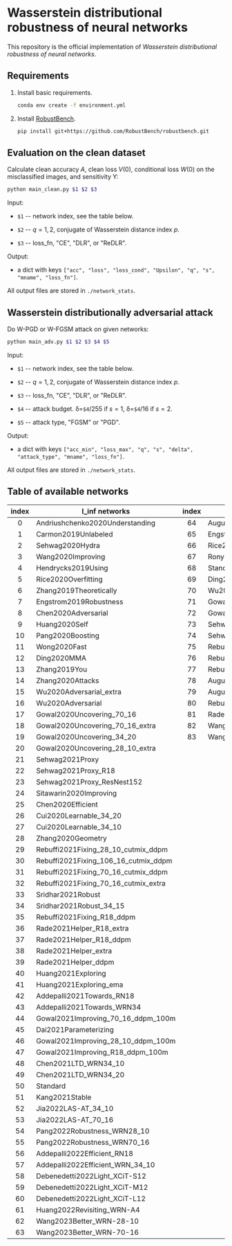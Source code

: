 
# Wasserstein distributional robustness of neural networks

This repository is the official implementation of *Wasserstein distributional robustness of neural networks*.


## Requirements

1. Install basic requirements.

    ```sh
    conda env create -f environment.yml
    ```

2. Install [RobustBench](https://github.com/RobustBench/robustbench).


    ```sh
    pip install git+https://github.com/RobustBench/robustbench.git
    ```

## Evaluation on the clean dataset

Calculate clean accuracy $A$, clean loss $V(0)$, conditional loss $W(0)$ on the misclassified images, and sensitivity Υ:

```sh
python main_clean.py $1 $2 $3
```
Input:

- `$1` -- network index, see the table below.

- `$2` -- $q=1, 2$, conjugate of Wasserstein distance index $p$.

- `$3` -- loss_fn, "CE", "DLR", or "ReDLR".

Output: 
- a dict with keys `["acc", "loss", "loss_cond", "Upsilon", "q", "s", "mname", "loss_fn"]`.

All output files are stored in `./network_stats`.


## Wasserstein distributionally adversarial attack

Do W-PGD or W-FGSM attack on given networks:

```sh
python main_adv.py $1 $2 $3 $4 $5
```
Input:

- `$1` -- network index, see the table below.

- `$2` -- $q=1, 2$, conjugate of Wasserstein distance index $p$.

- `$3` -- loss_fn, "CE", "DLR", or "ReDLR".

- `$4` -- attack budget. δ=`$4`/255 if $s=1$, δ=`$4`/16 if $s=2$.

- `$5` -- attack type, "FGSM" or "PGD".

Output:

- a dict with keys `["acc_min", "loss_max", "q", "s", "delta", "attack_type", "mname", "loss_fn"]`.

All output files are stored in `./network_stats`.

## Table of available networks

| index | l_inf networks                       | index | l_2 networks                         |
| :---: | ------------------------------------ | :---: | ------------------------------------ |
|   0   | Andriushchenko2020Understanding      |  64   | Augustin2020Adversarial              |
|   1   | Carmon2019Unlabeled                  |  65   | Engstrom2019Robustness               |
|   2   | Sehwag2020Hydra                      |  66   | Rice2020Overfitting                  |
|   3   | Wang2020Improving                    |  67   | Rony2019Decoupling                   |
|   4   | Hendrycks2019Using                   |  68   | Standard                             |
|   5   | Rice2020Overfitting                  |  69   | Ding2020MMA                          |
|   6   | Zhang2019Theoretically               |  70   | Wu2020Adversarial                    |
|   7   | Engstrom2019Robustness               |  71   | Gowal2020Uncovering                  |
|   8   | Chen2020Adversarial                  |  72   | Gowal2020Uncovering_extra            |
|   9   | Huang2020Self                        |  73   | Sehwag2021Proxy                      |
|  10   | Pang2020Boosting                     |  74   | Sehwag2021Proxy_R18                  |
|  11   | Wong2020Fast                         |  75   | Rebuffi2021Fixing_70_16_cutmix_ddpm  |
|  12   | Ding2020MMA                          |  76   | Rebuffi2021Fixing_28_10_cutmix_ddpm  |
|  13   | Zhang2019You                         |  77   | Rebuffi2021Fixing_70_16_cutmix_extra |
|  14   | Zhang2020Attacks                     |  78   | Augustin2020Adversarial_34_10        |
|  15   | Wu2020Adversarial_extra              |  79   | Augustin2020Adversarial_34_10_extra  |
|  16   | Wu2020Adversarial                    |  80   | Rebuffi2021Fixing_R18_cutmix_ddpm    |
|  17   | Gowal2020Uncovering_70_16            |  81   | Rade2021Helper_R18_ddpm              |
|  18   | Gowal2020Uncovering_70_16_extra      |  82   | Wang2023Better_WRN-28-10             |
|  19   | Gowal2020Uncovering_34_20            |  83   | Wang2023Better_WRN-70-16             |
|  20   | Gowal2020Uncovering_28_10_extra      |       |                                      |
|  21   | Sehwag2021Proxy                      |       |                                      |
|  22   | Sehwag2021Proxy_R18                  |       |                                      |
|  23   | Sehwag2021Proxy_ResNest152           |       |                                      |
|  24   | Sitawarin2020Improving               |       |                                      |
|  25   | Chen2020Efficient                    |       |                                      |
|  26   | Cui2020Learnable_34_20               |       |                                      |
|  27   | Cui2020Learnable_34_10               |       |                                      |
|  28   | Zhang2020Geometry                    |       |                                      |
|  29   | Rebuffi2021Fixing_28_10_cutmix_ddpm  |       |                                      |
|  30   | Rebuffi2021Fixing_106_16_cutmix_ddpm |       |                                      |
|  31   | Rebuffi2021Fixing_70_16_cutmix_ddpm  |       |                                      |
|  32   | Rebuffi2021Fixing_70_16_cutmix_extra |       |                                      |
|  33   | Sridhar2021Robust                    |       |                                      |
|  34   | Sridhar2021Robust_34_15              |       |                                      |
|  35   | Rebuffi2021Fixing_R18_ddpm           |       |                                      |
|  36   | Rade2021Helper_R18_extra             |       |                                      |
|  37   | Rade2021Helper_R18_ddpm              |       |                                      |
|  38   | Rade2021Helper_extra                 |       |                                      |
|  39   | Rade2021Helper_ddpm                  |       |                                      |
|  40   | Huang2021Exploring                   |       |                                      |
|  41   | Huang2021Exploring_ema               |       |                                      |
|  42   | Addepalli2021Towards_RN18            |       |                                      |
|  43   | Addepalli2021Towards_WRN34           |       |                                      |
|  44   | Gowal2021Improving_70_16_ddpm_100m   |       |                                      |
|  45   | Dai2021Parameterizing                |       |                                      |
|  46   | Gowal2021Improving_28_10_ddpm_100m   |       |                                      |
|  47   | Gowal2021Improving_R18_ddpm_100m     |       |                                      |
|  48   | Chen2021LTD_WRN34_10                 |       |                                      |
|  49   | Chen2021LTD_WRN34_20                 |       |                                      |
|  50   | Standard                             |       |                                      |
|  51   | Kang2021Stable                       |       |                                      |
|  52   | Jia2022LAS-AT_34_10                  |       |                                      |
|  53   | Jia2022LAS-AT_70_16                  |       |                                      |
|  54   | Pang2022Robustness_WRN28_10          |       |                                      |
|  55   | Pang2022Robustness_WRN70_16          |       |                                      |
|  56   | Addepalli2022Efficient_RN18          |       |                                      |
|  57   | Addepalli2022Efficient_WRN_34_10     |       |                                      |
|  58   | Debenedetti2022Light_XCiT-S12        |       |                                      |
|  59   | Debenedetti2022Light_XCiT-M12        |       |                                      |
|  60   | Debenedetti2022Light_XCiT-L12        |       |                                      |
|  61   | Huang2022Revisiting_WRN-A4           |       |                                      |
|  62   | Wang2023Better_WRN-28-10             |       |                                      |
|  63   | Wang2023Better_WRN-70-16             |       |                                      |


